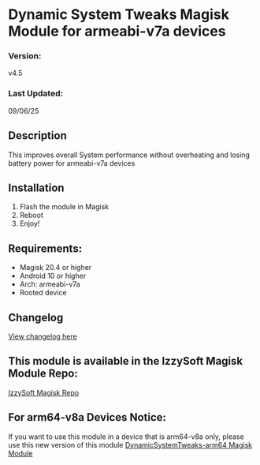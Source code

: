# Dynamic System Tweaks Magisk Module for armeabi-v7a devices

### Version:
v4.5

### Last Updated:
09/06/25

## Description
This improves overall System performance without overheating and losing battery power for armeabi-v7a devices

## Installation 
1. Flash the module in Magisk
3. Reboot
4. Enjoy!

## Requirements:
- Magisk 20.4 or higher
- Android 10 or higher
- Arch: armeabi-v7a
- Rooted device

## Changelog
[View changelog here](https://github.com/PS2ClassicsVault/Dynamic-System-Tweaks-Magisk-Module/blob/main/changelog.md)


## This module is available in the IzzySoft Magisk Module Repo:
[IzzySoft Magisk Repo](https://apt.izzysoft.de/magisk/)

## For arm64-v8a Devices Notice:
If you want to use this module in a device that is arm64-v8a only, please use this new version of this module [DynamicSystemTweaks-arm64 Magisk Module](https://github.com/PS2ClassicsVault/DynamicSystemTweaks-arm64-Magisk-Module)
